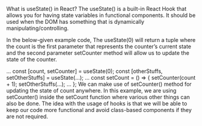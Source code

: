  What is useState() in React?
The useState() is a built-in React Hook that allows you for having state variables in functional components.
It should be used when the DOM has something that is dynamically manipulating/controlling.

In the below-given example code, 
The useState(0) will return a tuple where the count is the first parameter that represents the counter’s current state and the second parameter setCounter method will allow us to update the state of the counter.

...
const [count, setCounter] = useState(0);
const [otherStuffs, setOtherStuffs] = useState(...);
...
const setCount = () => {
   setCounter(count + 1);
   setOtherStuffs(...);
   ...
};
We can make use of setCounter() method for updating the state of count anywhere. In this example, we are using setCounter() 
inside the setCount function where various other things can also be done. The idea with the usage of hooks is that we will 
be able to keep our code more functional and avoid class-based components if they are not required.
